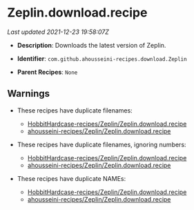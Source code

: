 # Zeplin.download.recipe

_Last updated 2021-12-23 19:58:07Z_

- **Description**: Downloads the latest version of Zeplin.

- **Identifier**: `com.github.ahousseini-recipes.download.Zeplin`

- **Parent Recipes**: `None`

## Warnings

- These recipes have duplicate filenames:
    - [HobbitHardcase-recipes/Zeplin/Zeplin.download.recipe](/autopkg-dupe-tracker/HobbitHardcase-recipes/Zeplin/Zeplin.download.recipe)
    - [ahousseini-recipes/Zeplin/Zeplin.download.recipe](/autopkg-dupe-tracker/ahousseini-recipes/Zeplin/Zeplin.download.recipe)

- These recipes have duplicate filenames, ignoring numbers:
    - [HobbitHardcase-recipes/Zeplin/Zeplin.download.recipe](/autopkg-dupe-tracker/HobbitHardcase-recipes/Zeplin/Zeplin.download.recipe)
    - [ahousseini-recipes/Zeplin/Zeplin.download.recipe](/autopkg-dupe-tracker/ahousseini-recipes/Zeplin/Zeplin.download.recipe)

- These recipes have duplicate NAMEs:
    - [HobbitHardcase-recipes/Zeplin/Zeplin.download.recipe](/autopkg-dupe-tracker/HobbitHardcase-recipes/Zeplin/Zeplin.download.recipe)
    - [ahousseini-recipes/Zeplin/Zeplin.download.recipe](/autopkg-dupe-tracker/ahousseini-recipes/Zeplin/Zeplin.download.recipe)